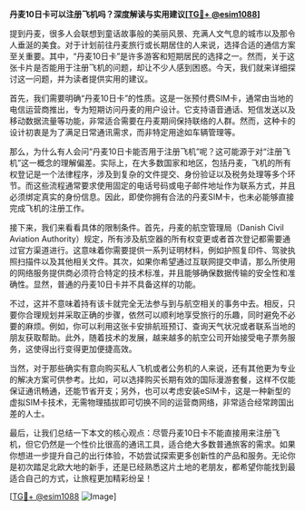 **丹麦10日卡可以注册飞机吗？深度解读与实用建议[[TG💪+ @esim1088](https://t.me/s/esim1088)]**

提到丹麦，很多人会联想到童话故事般的美丽风景、充满人文气息的城市以及那令人垂涎的美食。对于计划前往丹麦旅行或长期居住的人来说，选择合适的通信方案至关重要。其中，“丹麦10日卡”是许多游客和短期居民的选择之一。然而，关于这张卡片是否能用于注册飞机的问题，却让不少人感到困惑。今天，我们就来详细探讨这一问题，并为读者提供实用的建议。

首先，我们需要明确“丹麦10日卡”的性质。这是一张预付费SIM卡，通常由当地的电信运营商推出，专为短期访问丹麦的用户设计。它支持语音通话、短信发送以及移动数据流量等功能，非常适合需要在丹麦期间保持联络的人群。然而，这种卡的设计初衷是为了满足日常通讯需求，而非特定用途如车辆管理等。

那么，为什么有人会问“丹麦10日卡能否用于注册飞机”呢？这可能源于对“注册飞机”这一概念的理解偏差。实际上，在大多数国家和地区，包括丹麦，飞机的所有权登记是一个法律程序，涉及到复杂的文件提交、身份验证以及税务处理等多个环节。而这些流程通常要求使用固定的电话号码或电子邮件地址作为联系方式，并且必须绑定真实的身份信息。因此，即使你拥有合法的丹麦SIM卡，也未必能够直接完成飞机的注册工作。

接下来，我们来看看具体的限制条件。首先，丹麦的航空管理局（Danish Civil Aviation Authority）规定，所有涉及航空器的所有权变更或者首次登记都需要通过官方渠道进行。这意味着你需要提供一系列证明材料，例如护照复印件、驾驶执照扫描件以及其他相关文件。其次，如果你希望通过互联网提交申请，那么所使用的网络服务提供商必须符合特定的技术标准，并且能够确保数据传输的安全性和准确性。显然，普通的丹麦10日卡并不具备这样的功能。

不过，这并不意味着持有该卡就完全无法参与到与航空相关的事务中去。相反，只要你合理规划并采取正确的步骤，依然可以顺利地享受旅行的乐趣，同时避免不必要的麻烦。例如，你可以利用这张卡安排航班预订、查询天气状况或者联系当地的朋友获取帮助。此外，随着技术的发展，越来越多的航空公司开始接受电子票务服务，这使得出行变得更加便捷高效。

当然，对于那些确实有意向购买私人飞机或者公务机的人来说，还有其他更为专业的解决方案可供参考。比如，可以选择购买长期有效的国际漫游套餐，这样不仅能保证通讯畅通，还能节省开支；另外，也可以考虑安装eSIM卡，这是一种新型的虚拟SIM卡技术，无需物理插拔即可切换不同的运营商网络，非常适合经常跨国出差的人士。

最后，让我们总结一下本文的核心观点：尽管丹麦10日卡不能直接用来注册飞机，但它仍然是一个性价比很高的通讯工具，适合绝大多数普通旅客的需求。如果你想进一步提升自己的出行体验，不妨尝试探索更多创新性的产品和服务。无论你是初次踏足北欧大地的新手，还是已经熟悉这片土地的老朋友，都希望你能找到最适合自己的方式，让旅程更加精彩纷呈！

[[TG💪+ @esim1088](https://t.me/s/esim1088) ![Image](https://i.postimg.cc/4NQfJmqS/Snipaste-2025-05-13-00-14-12.png)]